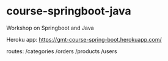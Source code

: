 # course-springboot-java
Workshop on Springboot and Java

Heroku app:
https://gmt-course-spring-boot.herokuapp.com/

routes:
/categories
/orders
/products
/users
